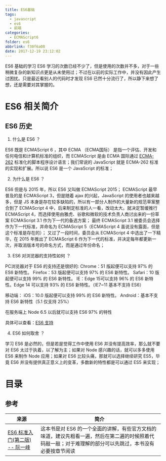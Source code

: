 ```yaml
---
title: ES6基础
tags:
  - javascript
  - es6
  - 前端
categories:
  - ECMAScript6
folder: es6
abbrlink: f30f6a08
date: 2017-12-19 23:12:02
---
```


ES6 基础的学习
ES6 学习的次数已经不少了，但是使用的次数并不多，对于一些稍微复杂的新知识点更是从未使用过；不过在以前的实际工作中，并没有因此产生过困扰。只是最近看别人的代码时才发现 ES6 已然十分流行了，所以静下来想了想，还是需要对其掌握的。

<!-- more -->

# ES6 相关简介

## ES6 历史

1. 什么是 ES6 ？

  ES6 既是 ECMAScript 6 ，其中 ECMA （ECMA国际） 是指一个评估、开发和任何电信和计算机标准的组织，而 ECMAScript 是由 ECMA 国际通过 [ECMA-262](http://www.ecma-international.org/publications/standards/Ecma-262.htm) 标准化的脚本程序设计语言；我们常说的 JavaScript 就是 ECMA-262 标准的实现和扩展。所以说 ES6 是一个 JavaScript 的标准；

2. 为什么是 ES6 ？

  ES6 但是与 2015 年，所以 ES6 又叫做 ECMAScript 2015；
  ECMAScript 最早普及的是 ECMAScript 3，但是随着 ajax 的兴起，JavaScript 的使用者也越来越多，但是 JS 本身是存在较多缺陷的，所以有一部分人制作的大量新的规范草案整合到了 ECMAScript 4 中，后来制定标准的人一看，改动太大。就决定暂缓推行 ECMAScript 4，而选择使用由雅虎、谷歌和微软的技术负责人商讨出来的一份草案 ECMAScript 3.1 作为下一代的备选方案；
  最终 ECMAScript 3.1 被委员会选择作为下一代标准，并命名为 ECMAScript 5（ECMAScript 4 虽说没有露面，但是这个标准是存在的）；
  又过了一段时间，委员会从 ECMAScript 4 中选出了一下精华，在 2015 年推出了 ECMAScript 6 作为下一代的标准，并决定每年都更新一次，并取消版本号的命名方式，而是通过年份命名；

3. ES6 对浏览器的支持性如何 ？

  PC浏览器对于 ES6 的支持还是很好的:
    Chrome：51 版起便可以支持 97% 的 ES6 新特性。
    Firefox：53 版起便可以支持 97% 的 ES6 新特性。
    Safari：10 版起便可以支持 99% 的 ES6 新特性。
    IE：Edge 15可以支持 96% 的 ES6 新特性。Edge 14 可以支持 93% 的 ES6 新特性。（IE7~11 基本不支持 ES6）

  移动端：
    iOS：10.0 版起便可以支持 99% 的 ES6 新特性。
    Android：基本不支持 ES6 新特性（5.1 仅支持 25%）

  在服务端上 Node 6.5 以后就可以支持 ES6 97% 的特性

  具体可以查看：[ES6 支持](http://kangax.github.io/compat-table/es6/)

4. ES6 如何取舍 ？

  学习 ES6 是必然的，但是若是觉得工作中使用 ES6 并没有提高效率，那么就不要对 ES6 太过于执着，以了解为主；如果对 Node 感兴趣的话，就可以多多使用 ES6 来制作 Node 应用；如果对 ES6 比较头痛，那就可以选择继续研究 ES5，毕竟 ES6 并没有提供真正意义上的变革，多数新的特性都是可以通过 ES5 来实现；

# 目录



## 参考

来源 | 简介
---|---
[ES6 标准入门(第二版) -- 阮一峰](http://es6.ruanyifeng.com/) | 这本书是对 ES6 的一个全面的讲解，有些官方文档的味道，建议先粗看一遍，然后在第二遍的时候照着代码敲一敲；对于难理解的部分可以先跳过，本书没有必要按章节阅读